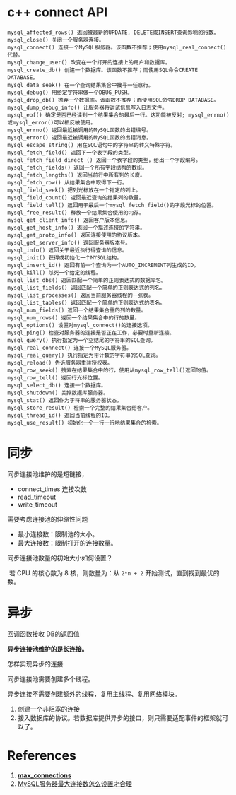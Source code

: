 # c++ connect API

```
mysql_affected_rows() 返回被最新的UPDATE, DELETE或INSERT查询影响的行数。
mysql_close() 关闭一个服务器连接。
mysql_connect() 连接一个MySQL服务器。该函数不推荐；使用mysql_real_connect()代替。
mysql_change_user() 改变在一个打开的连接上的用户和数据库。
mysql_create_db() 创建一个数据库。该函数不推荐；而使用SQL命令CREATE DATABASE。
mysql_data_seek() 在一个查询结果集合中搜寻一任意行。
mysql_debug() 用给定字符串做一个DBUG_PUSH。
mysql_drop_db() 抛弃一个数据库。该函数不推荐；而使用SQL命令DROP DATABASE。
mysql_dump_debug_info() 让服务器将调试信息写入日志文件。
mysql_eof() 确定是否已经读到一个结果集合的最后一行。这功能被反对; mysql_errno()或mysql_error()可以相反被使用。
mysql_errno() 返回最近被调用的MySQL函数的出错编号。
mysql_error() 返回最近被调用的MySQL函数的出错消息。
mysql_escape_string() 用在SQL语句中的字符串的转义特殊字符。
mysql_fetch_field() 返回下一个表字段的类型。
mysql_fetch_field_direct () 返回一个表字段的类型，给出一个字段编号。
mysql_fetch_fields() 返回一个所有字段结构的数组。
mysql_fetch_lengths() 返回当前行中所有列的长度。
mysql_fetch_row() 从结果集合中取得下一行。
mysql_field_seek() 把列光标放在一个指定的列上。
mysql_field_count() 返回最近查询的结果列的数量。
mysql_field_tell() 返回用于最后一个mysql_fetch_field()的字段光标的位置。
mysql_free_result() 释放一个结果集合使用的内存。
mysql_get_client_info() 返回客户版本信息。
mysql_get_host_info() 返回一个描述连接的字符串。
mysql_get_proto_info() 返回连接使用的协议版本。
mysql_get_server_info() 返回服务器版本号。
mysql_info() 返回关于最近执行得查询的信息。
mysql_init() 获得或初始化一个MYSQL结构。
mysql_insert_id() 返回有前一个查询为一个AUTO_INCREMENT列生成的ID。
mysql_kill() 杀死一个给定的线程。
mysql_list_dbs() 返回匹配一个简单的正则表达式的数据库名。
mysql_list_fields() 返回匹配一个简单的正则表达式的列名。
mysql_list_processes() 返回当前服务器线程的一张表。
mysql_list_tables() 返回匹配一个简单的正则表达式的表名。
mysql_num_fields() 返回一个结果集合重的列的数量。
mysql_num_rows() 返回一个结果集合中的行的数量。
mysql_options() 设置对mysql_connect()的连接选项。
mysql_ping() 检查对服务器的连接是否正在工作，必要时重新连接。
mysql_query() 执行指定为一个空结尾的字符串的SQL查询。
mysql_real_connect() 连接一个MySQL服务器。
mysql_real_query() 执行指定为带计数的字符串的SQL查询。
mysql_reload() 告诉服务器重装授权表。
mysql_row_seek() 搜索在结果集合中的行，使用从mysql_row_tell()返回的值。
mysql_row_tell() 返回行光标位置。
mysql_select_db() 连接一个数据库。
mysql_shutdown() 关掉数据库服务器。
mysql_stat() 返回作为字符串的服务器状态。
mysql_store_result() 检索一个完整的结果集合给客户。
mysql_thread_id() 返回当前线程的ID。
mysql_use_result() 初始化一个一行一行地结果集合的检索。
```

# 同步

同步连接池维护的是短链接，

- connect_times 连接次数
- read_timeout
- write_timeout

需要考虑连接池的伸缩性问题

- 最小连接数：限制池的大小。
- 最大连接数：限制打开的连接数量。



同步连接池数量的初始大小如何设置？

​	若 CPU 的核心数为 8 核，则数量为：从 `2*n + 2` 开始测试，直到找到最优的数。

# 异步

回调函数接收 DB的返回值



**异步连接池维护的是长连接。**

怎样实现异步的连接

同步连接池需要创建多个线程。

异步连接不需要创建额外的线程，复用主线程、复用网络模块。

1. 创建一个非阻塞的连接
2. 接入数据库的协议。若数据库提供异步的接口，则只需要适配事件的框架就可以了。



# References

1. [**max_connections**](https://releem.com/docs/mysql-performance-tuning/max_connections)
2. [MySQL服务器最大连接数怎么设置才合理](https://www.cnblogs.com/helloyb/p/5025782.html)